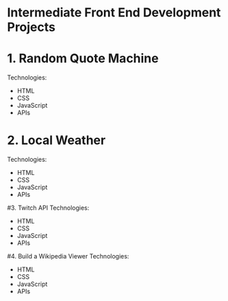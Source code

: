 # Intermediate  Front End Development Projects


# 1. Random Quote Machine
Technologies:
- HTML
- CSS
- JavaScript
- APIs

# 2. Local Weather
Technologies:
- HTML
- CSS
- JavaScript
- APIs

#3. Twitch API
Technologies:
- HTML
- CSS
- JavaScript
- APIs

#4. Build a Wikipedia Viewer
Technologies:
- HTML
- CSS
- JavaScript
- APIs
